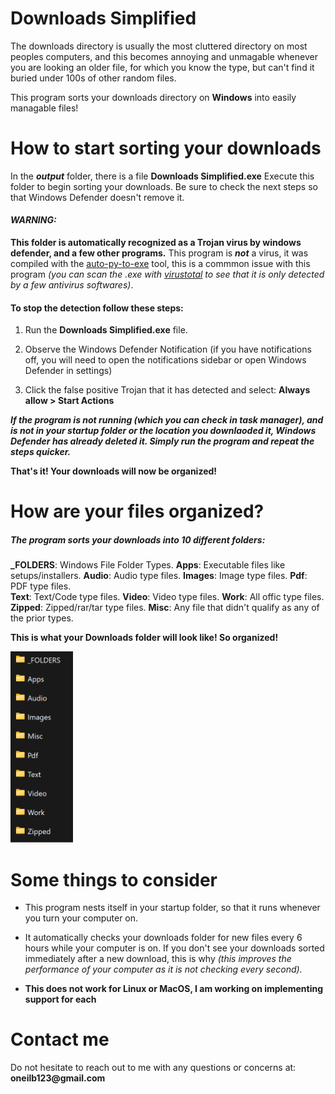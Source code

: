# Downloads Simplified

The downloads directory is usually the most cluttered directory on most peoples computers, and this becomes annoying and unmagable whenever you are looking an older file, for which you know the type, but can't find it buried under 100s of other random files.

This program sorts your downloads directory on **Windows** into easily managable files!

# How to start sorting your downloads

In the ***output*** folder, there is a file **Downloads Simplified.exe**
Execute this folder to begin sorting your downloads. Be sure to check the next steps so that Windows Defender doesn't remove it.

#### ***WARNING:*** 
**This folder is automatically recognized as a Trojan virus by windows defender, and a few other programs.** This program is ***not*** a virus, it was compiled with the [auto-py-to-exe](https://pypi.org/project/auto-py-to-exe/) tool, this is a commmon issue with this program *(you can scan the .exe with [virustotal](https://www.virustotal.com/gui/home/upload) to see that it is only detected by a few antivirus softwares)*.

#### To stop the detection follow these steps:

1. Run the **Downloads Simplified.exe** file.  
<p></p>

2. Observe the Windows Defender Notification (if you have notifications off, you will need to open the notifications sidebar or open Windows Defender in settings)
<p></p>

3. Click the false positive Trojan that it has detected and select: **Always allow > Start Actions**  

***If the program is not running (which you can check in task manager), and is not in your startup folder or the location you downlaoded it, Windows Defender has already deleted it. Simply run the program and repeat the steps quicker.***

**That's it! Your downloads will now be organized!**

# How are your files organized?

##### The program sorts your downloads into 10 different folders:

**_FOLDERS**: Windows File Folder Types. 
**Apps**: Executable files like setups/installers.
**Audio**: Audio type files.
**Images**: Image type files.
**Pdf**: PDF type files.                                
**Text**: Text/Code type files.
**Video**: Video type files.
**Work**: All offic type files.
**Zipped**: Zipped/rar/tar type files.
**Misc**: Any file that didn't qualify as any of the prior types.

**This is what your Downloads folder will look like! So organized!**

<img src="./Images/Demo.png" alt="drawing" width="100"/>

# **Some things to consider**

- This program nests itself in your startup folder, so that it runs whenever you turn your computer on.
<p></p>

- It automatically checks your downloads folder for new files every 6 hours while your computer is on. If you don't see your downloads sorted immediately after a new download, this is why *(this improves the performance of your computer as it is not checking every second).*
<p></p>

- **This does not work for Linux or MacOS, I am working on implementing support for each**

# Contact me
Do not hesitate to reach out to me with any questions or concerns at:
__oneilb123@gmail.com__